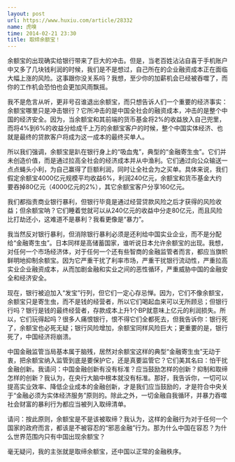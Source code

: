 ```yaml
---
layout: post
url: https://www.huxiu.com/article/28332
name: 虎嗅
time: 2014-02-21 23:30
title: 取缔余额宝！
---
```

余额宝的出现确实给银行带来了巨大的冲击。但是，当老百姓沾沾自喜于手机账户中又多了几块钱利润的时候，我们是不是想过，自己所在的企业融资成本正在面临大幅上涨的风险。这事跟你没关系吗？我想，至少你的加薪机会已经被吞噬了，而你的工作机会恐怕也会更加风雨飘摇。

我不是危言从听，更非号召谁退出余额宝，而只想告诉人们一个重要的经济事实：余额宝哪里只是冲击银行？它所冲击的是中国全社会的融资成本，冲击的是整个中国的经济安全。因为，当余额宝和其前端的货币基金将2%的收益放入自己兜里，而将4%到6%的收益分给成千上万的余额宝客户的时候，整个中国实体经济、也就是最终的贷款客户将成为这一成本的最终买单人。

所以我们强调，余额宝是趴在银行身上的“吸血鬼”，典型的“金融寄生虫”。它们并未创造价值，而是通过拉高全社会的经济成本并从中渔利。它们通过向公众输送一点点蝇头小利，为自己赢得了巨额利润，同时让全社会为之买单。具体来说，我们假定余额宝4000亿元规模平均收益6%，利润240亿元，余额宝和货币基金大约要吞掉80亿元（4000亿元的2%），其它余额宝客户分享160亿元。

我们都指责商业银行暴利，但银行毕竟是通过经营贷款风险之后才获得的风险收益；但余额宝呐？它们睡着觉就可以从240亿元的收益中分走80亿元，而且风险比打劫还小，这难道不是暴利？我看更像是“暴力”。

我当然反对银行暴利，但消除银行暴利必须是还利给中国实业企业，而不是分配给“金融寄生虫”。日本同样是高储蓄国家，谁听说日本允许余额宝的出现。我想，对任何一个市场经济体，对于任何一个还有些智商的金融监管者而言，都应当旗帜鲜明地抑制余额宝。因为它严重干扰了利率市场，严重干扰银行流动性，严重拉高实业企业融资成本，从而加剧金融和实业之间的恶性循环，严重威胁中国的金融安全和经济安全。

现在，银行被迫加入“发宝”行列，但它们一定心存忌惮。因为，它们不像余额宝，余额宝只是寄生虫，而不是钱的经营者，所以它们喝起血来可以无所顾忌；但银行行吗？银行是钱的最终经营者，存款成本上升1个BP就意味上亿元的利润损失。所以，它们玩得起吗？很多人痛恨银行，恨不得它们全都死去，但我告诉你：银行死了，余额宝也必死无疑；银行风险增加，余额宝同样风险巨大；更重要的是，银行死了，中国经济将崩溃。

中国金融监管当局基本属于脑残，居然对余额宝这样的典型“金融寄生虫”无动于衷，把余额宝纳入监管到底是要保护它，还是真要监管它？它们美其名曰：怕干扰金融创新。我请问：中国金融创新有没有标准？应当鼓励怎样的创新？抑制和取缔怎样的创新？我认为，在央行大脑中根本就没有标准。那好，我告诉你，一切可以提高实业效率、降低企业成本的金融创新，才是我们应当鼓励的，才是符合中央关于“金融必须为实体经济服务”原则的。除此之外，一切金融自我循环，并暴力吞噬社会财富的暴利行为都应当被列入取缔清单。

请问：按此原则，余额宝是不是该被取缔？我认为，这样的金融行为对于任何一个国家的政府而言，都该是不被容忍的“邪恶金融”行为。那为什么中国在容忍？为什么世界范围内只有中国出现余额宝？

毫无疑问，我的主张就是取缔余额宝，还中国以正常的金融秩序。

